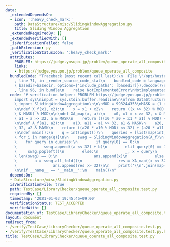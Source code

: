 ```yaml
---
data:
  _extendedDependsOn:
  - icon: ':heavy_check_mark:'
    path: DataStructure/misc/SlidingWindowAggregation.py
    title: Sliding Window Aggregation
  _extendedRequiredBy: []
  _extendedVerifiedWith: []
  _isVerificationFailed: false
  _pathExtension: py
  _verificationStatusIcon: ':heavy_check_mark:'
  attributes:
    PROBLEM: https://judge.yosupo.jp/problem/queue_operate_all_composite
    links:
    - https://judge.yosupo.jp/problem/queue_operate_all_composite
  bundledCode: "Traceback (most recent call last):\n  File \"/opt/hostedtoolcache/Python/3.10.6/x64/lib/python3.10/site-packages/onlinejudge_verify/documentation/build.py\"\
    , line 71, in _render_source_code_stat\n    bundled_code = language.bundle(stat.path,\
    \ basedir=basedir, options={'include_paths': [basedir]}).decode()\n  File \"/opt/hostedtoolcache/Python/3.10.6/x64/lib/python3.10/site-packages/onlinejudge_verify/languages/python.py\"\
    , line 96, in bundle\n    raise NotImplementedError\nNotImplementedError\n"
  code: "# verification-helper: PROBLEM https://judge.yosupo.jp/problem/queue_operate_all_composite\n\
    import sys\ninput = sys.stdin.buffer.readline\n\nfrom DataStructure.misc.SlidingWindowAggregation\
    \ import SlidingWindowAggregation\n\n\nMOD = 998244353\nMASK = (1 << 32) - 1\n\
    \n\ndef X_f(x1, x2):\n    x = x1 + x2\n    return ((x >> 32) % MOD << 32) + (x\
    \ & MASK) % MOD\n\n\ndef XA_map(x, a):\n    x0, x1 = x >> 32, x & MASK\n    a0,\
    \ a1 = a >> 32, a & MASK\n    return (((x0 * a0 + x1 * a1) % MOD) << 32) + x1\n\
    \n\ndef A_f(a1, a2):\n    a10, a11 = a1 >> 32, a1 & MASK\n    a20, a21 = a2 >>\
    \ 32, a2 & MASK\n    return ((a20 * a10 % MOD) << 32) + (a20 * a11 + a21) % MOD\n\
    \n\ndef main():\n    q = int(input())\n    queries = [list(map(int, input().split()))\
    \ for i in range(q)]\n\n    swag = SlidingWindowAggregation(A_f)\n    ans = []\n\
    \    for query in queries:\n        if query[0] == 0:\n            _, a, b = query\n\
    \            swag.append((a << 32) + b)\n        elif query[0] == 1:\n       \
    \     swag.popleft()\n        else:\n            _, x = query\n            if\
    \ len(swag) == 0:\n                ans.append(x)\n            else:\n        \
    \        a = swag.all_fold()\n                res = XA_map((x << 32) + 1, a)\n\
    \                ans.append(res >> 32)\n\n    print('\\n'.join(map(str, ans)))\n\
    \n\nif __name__ == '__main__':\n    main()\n"
  dependsOn:
  - DataStructure/misc/SlidingWindowAggregation.py
  isVerificationFile: true
  path: TestCase/LibraryChecker/queue_operate_all_composite.test.py
  requiredBy: []
  timestamp: '2021-01-03 19:45:45+09:00'
  verificationStatus: TEST_ACCEPTED
  verifiedWith: []
documentation_of: TestCase/LibraryChecker/queue_operate_all_composite.test.py
layout: document
redirect_from:
- /verify/TestCase/LibraryChecker/queue_operate_all_composite.test.py
- /verify/TestCase/LibraryChecker/queue_operate_all_composite.test.py.html
title: TestCase/LibraryChecker/queue_operate_all_composite.test.py
---
```

